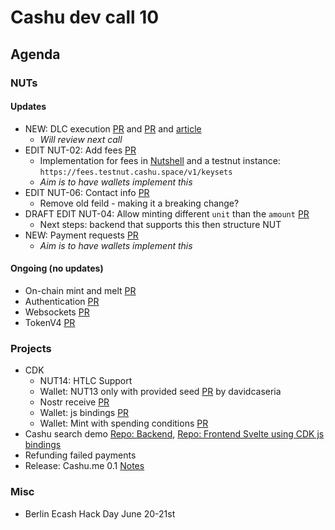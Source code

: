 # Cashu dev call 10

## Agenda
### NUTs
#### Updates
- NEW: DLC execution [PR](https://github.com/cashubtc/nuts/pull/128) and [PR](https://github.com/cashubtc/nuts/pull/127) and [article](https://conduition.io/cryptography/ecash-dlc/)
    - *Will review next call*
- EDIT NUT-02: Add fees [PR](https://github.com/cashubtc/nuts/pull/126)
    - Implementation for fees in [Nutshell](https://github.com/cashubtc/nutshell/pull/503) and a testnut instance: `https://fees.testnut.cashu.space/v1/keysets`
    - *Aim is to have wallets implement this*
- EDIT NUT-06: Contact info [PR](https://github.com/cashubtc/nuts/pull/117)
    - Remove old feild - making it a breaking change?
- DRAFT EDIT NUT-04: Allow minting different `unit` than the `amount` [PR](https://github.com/cashubtc/nuts/pull/120)
    - Next steps: backend that supports this then structure NUT
- NEW: Payment requests [PR](https://github.com/cashubtc/nuts/pull/124)
    - *Aim is to have wallets implement this*

####  Ongoing (no updates)
- On-chain mint and melt [PR](https://github.com/cashubtc/nuts/pull/107)
- Authentication [PR](https://github.com/cashubtc/nuts/pull/106)
- Websockets [PR](https://github.com/cashubtc/nuts/pull/98)
- TokenV4 [PR](https://github.com/cashubtc/nuts/pull/98)


### Projects
- CDK
    - NUT14: HTLC Support
    - Wallet: NUT13 only with provided seed [PR](https://github.com/cashubtc/cdk/pull/127) by davidcaseria
    - Nostr receive [PR](https://github.com/cashubtc/cdk/pull/138)
    - Wallet: js bindings [PR](https://github.com/cashubtc/cdk/pull/108)
    - Wallet: Mint with spending conditions [PR](https://github.com/cashubtc/cdk/pull/144)
- Cashu search demo [Repo: Backend](https://github.com/thesimplekid/x-cashu-search), [Repo: Frontend Svelte using CDK js bindings](https://github.com/thesimplekid/x-cashu-search-frontend)
- Refunding failed payments
- Release: Cashu.me 0.1 [Notes](https://gist.github.com/callebtc/67da3f586ef273df80bf679e464bc3f3)

### Misc
- Berlin Ecash Hack Day June 20-21st
